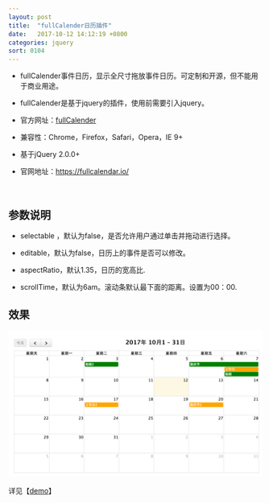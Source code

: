 ```yaml
---
layout: post
title:  "fullCalender日历插件"
date:   2017-10-12 14:12:19 +0800
categories: jquery
sort: 0104
---
```


- fullCalender事件日历，显示全尺寸拖放事件日历。可定制和开源，但不能用于商业用途。
- fullCalender是基于jquery的插件，使用前需要引入jquery。
- 官方网址：[fullCalender](https://fullcalendar.io/)
- 兼容性：Chrome，Firefox，Safari，Opera，IE 9+
- 基于jQuery 2.0.0+


- 官网地址：https://fullcalendar.io/

  ​

## 参数说明

- selectable ，默认为false，是否允许用户通过单击并拖动进行选择。

- editable，默认为false，日历上的事件是否可以修改。

- aspectRatio，默认1.35，日历的宽高比.

- scrollTime，默认为6am。滚动条默认最下面的距离。设置为00：00.

## 效果

![效果图](/assets/jquery/0401.png)



详见【[demo](/widget/jquery/fullcalendar-scheduler-1.8.0/index.html)】